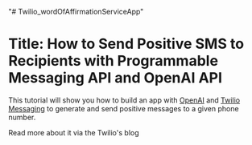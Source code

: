 "# Twilio_wordOfAffirmationServiceApp" 

# Title: How to Send Positive SMS to Recipients with Programmable Messaging API and OpenAI API

This tutorial will show you how to build an app with [OpenAI](https://openai.com/) and [Twilio Messaging](https://www.twilio.com/docs/messaging) to generate and send positive messages to a given phone number.

Read more about it via the Twilio's blog
